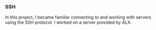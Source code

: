 ### SSH
In this project, I became familiar connecting to and working with servers using the SSH protocol. I worked on a server provided by ALX.
